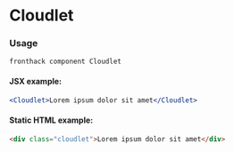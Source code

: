 # Cloudlet

### Usage

```
fronthack component Cloudlet
```

#### JSX example:

```jsx
<Cloudlet>Lorem ipsum dolor sit amet</Cloudlet>
```

#### Static HTML example:

```html
<div class="cloudlet">Lorem ipsum dolor sit amet</div>
```